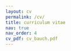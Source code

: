 ```yaml
---
layout: cv
permalink: /cv/
title: curriculum vitae
nav: true
nav_order: 4
cv_pdf: cv_bauch.pdf
---
```

